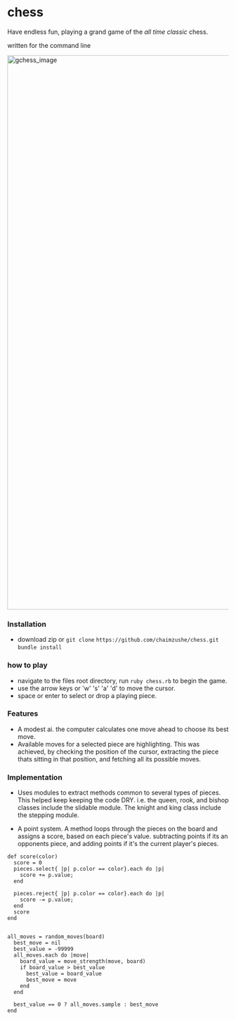 # chess

Have endless fun, playing a grand game of the *all time classic* chess.

written for the command line



<img width="1259" alt="gchess_image" src="https://user-images.githubusercontent.com/20543351/30088684-ebac556c-9275-11e7-8529-cb7d7f006a7d.png">



### Installation

- download zip or `git clone` `https://github.com/chaimzushe/chess.git` `bundle install`



### how to play

- navigate to the files root directory, run `ruby chess.rb` to begin the game.
- use the arrow keys or 'w' 's' 'a' 'd' to move the cursor.
- space or enter to select or drop a playing piece.


### Features
- A modest ai. the computer calculates one move ahead to choose its best move.
- Available moves for a selected piece are  highlighting. This was achieved, by checking the position of the cursor, extracting the piece thats sitting in that position, and fetching all its possible moves.   

### Implementation


- Uses modules to extract methods common to several types of pieces. This helped keep keeping the code DRY.
i.e. the queen, rook, and bishop classes include the slidable module. The knight and king class include the stepping module.

- A point system. A method loops through the pieces on the board and assigns a score, based on each piece's value. subtracting points if its an opponents piece, and adding points if it's the current player's pieces.

```
def score(color)
  score = 0
  pieces.select{ |p| p.color == color}.each do |p|
    score += p.value;
  end

  pieces.reject{ |p| p.color == color}.each do |p|
    score -= p.value;
  end
  score
end


all_moves = random_moves(board)
  best_move = nil
  best_value = -99999
  all_moves.each do |move|
    board_value = move_strength(move, board)
    if board_value > best_value
      best_value = board_value
      best_move = move
    end
  end

  best_value == 0 ? all_moves.sample : best_move
end
  ```
